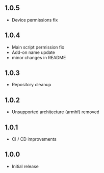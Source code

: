 <!-- https://developers.home-assistant.io/docs/add-ons/presentation#keeping-a-changelog -->

## 1.0.5

- Device permissions fix

## 1.0.4

- Main script permission fix
- Add-on name update
- minor changes in README

## 1.0.3

- Repository cleanup
## 1.0.2

- Unsupported architecture (armhf) removed
## 1.0.1

- CI / CD improvements

## 1.0.0

- Initial release
